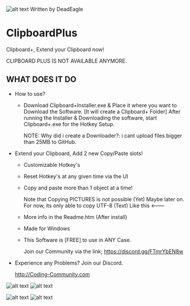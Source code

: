 ![alt text](https://s20.directupload.net/images/220109/hpwfzunf.png) Written by DeadEagle
# ClipboardPlus 
Clipboard+, Extend your Clipboard now!

CLIPBOARD PLUS IS NOT AVAILABLE ANYMORE.

WHAT DOES IT DO
-------------


 * How to use?

   - Download Clipboard+Installer.exe & Place it where you want to Download the Software. [It will create a Clipboard+ Folder]
      After running the Installer & Downloading the software, start Clipboard+.exe for the Hotkey Setup.
      
      NOTE: Why did i create a Downloader?: i cant upload files bigger than 25MB to GitHub.

 
 * Extend your Clipboard, Add 2 new Copy/Paste slots!

   - Customizable Hotkey's

   - Reset Hotkey's at any given time via the UI

     

   - Copy and paste more than 1 object at a time!
     
      Note that Copying PICTURES is not possible (Yet) Maybe later on.
      For now, its only able to copy UTF-8 (Text) Like this <---
      
   - More info in the Readme.htm (After install)
      
   - Made for Windows
    
   - This Software is [FREE] to use in ANY Case.

   

     Join our Community via the link;
     https://discord.gg/FTmrYbEN8w


 * Experience any Problems? Join our Discord.
   
   
   
   http://Coding-Community.com
   
![alt text](https://s20.directupload.net/images/220109/wbhhzgbp.png)
![alt text](https://s20.directupload.net/images/220109/nqmcksiv.png)

![alt text](https://s20.directupload.net/images/220109/bswqxik3.png)
![alt text](https://s20.directupload.net/images/220109/hpwfzunf.png)
